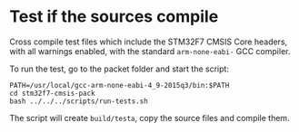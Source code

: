 # Test if the sources compile

Cross compile test files which include the STM32F7 CMSIS Core headers,
with all warnings enabled, with the standard `arm-none-eabi-` GCC compiler.

To run the test, go to the packet folder and start the script:

```
PATH=/usr/local/gcc-arm-none-eabi-4_9-2015q3/bin:$PATH
cd stm32f7-cmsis-pack
bash ../../../scripts/run-tests.sh
```

The script will create `build/testa`, copy the source files and compile them.

